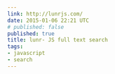 ```yaml
---
link: http://lunrjs.com/
date: 2015-01-06 22:21 UTC
# published: false
published: true
title: lunr- JS full text search
tags:
- javascript
- search
---
```



